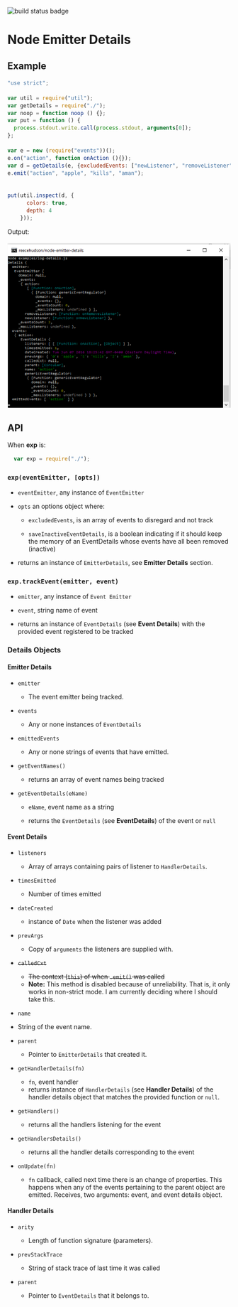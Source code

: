 <!-- Since I cannot figure out how to put anchor links, I have replaced it with
     simply embolding the name of the header.  TODO use anchor links -->
     
![build status badge](https://travis-ci.org/reecehudson/node-emitter-details.svg)

Node Emitter Details
====================

Example
-------
```js
"use strict";

var util = require("util");
var getDetails = require("./");
var noop = function noop () {};
var put = function () {
  process.stdout.write.call(process.stdout, arguments[0]);
};

var e = new (require("events"))();
e.on("action", function onAction (){});
var d = getDetails(e, {excludedEvents: ["newListener", "removeListener"]});
e.emit("action", "apple", "kills", "aman");


put(util.inspect(d, {
      colors: true,
      depth: 4
    }));

```
Output:
<br/>
<br/>
![Output of Script](./log-details-output.png)

API
---
When **exp** is:
```js
  var exp = require("./");
```
### `exp(eventEmitter, [opts])` ###
  * `eventEmitter`, any instance of `EventEmitter`

  * `opts` an options object where:

    * `excludedEvents`, is an array of events to disregard and not track

    * `saveInactiveEventDetails`, is a boolean indicating if it should keep
      the memory of an EventDetails whose events have all been removed
      (inactive)

  * returns an instance of `EmitterDetails`, see **Emitter Details** section.

### `exp.trackEvent(emitter, event)` ###

  * `emitter`, any instance of `Event Emitter`

  * `event`, string name of event

  * returns an instance of `EventDetails` (see **Event Details**) with the
    provided event registered to be tracked

### Details Objects ###

#### Emitter Details ####
* `emitter`
  * The event emitter being tracked.

* `events`
  * Any or none instances of `EventDetails`

* `emittedEvents`
  * Any or none strings of events that have emitted.

* `getEventNames()`
  * returns an array of event names being tracked

* `getEventDetails(eName)`
  * `eName`, event name as a string

  * returns the `EventDetails` (see **EventDetails**) of the event or `null`

#### Event Details ####
* `listeners`

  * Array of arrays containing pairs of listener to `HandlerDetails`.

* `timesEmitted`
  * Number of times emitted

* `dateCreated`
  * instance of `Date` when the listener was added

* `prevArgs`
  * Copy of `arguments` the listeners are supplied with.

* ~~`calledCxt`~~
  * ~~The context (`this`) of when `.emit()` was called~~
  * **Note:**  This method is disabled because of unreliability.  That is, it
    only works in non-strict mode.  I am currently deciding where I should take
    this.

*  `name`
  * String of the event name.

<!-- private internal
* `genericEventRegulator`
  * see **Generic Event Regulator** section -->

* `parent`
  * Pointer to `EmitterDetails` that created it.

* `getHandlerDetails(fn)`
  * `fn`, event handler
  * returns instance of `HandlerDetails` (see **Handler Details**) of the
    handler details object that matches the provided function or `null`.

* `getHandlers()`
  * returns all the handlers listening for the event

* `getHandlersDetails()`
  * returns all the handler details corresponding to the event

* `onUpdate(fn)`
  * `fn` callback, called next time there is an change of properties.  This
    happens when any of the events pertaining to the parent object are emitted.
    Receives, two arguments: event, and event details object.

#### Handler Details ####
* `arity`
  * Length of function signature (parameters).

* `prevStackTrace`
  * String of stack trace of last time it was called

* `parent`
  * Pointer to `EventDetails` that it belongs to.
